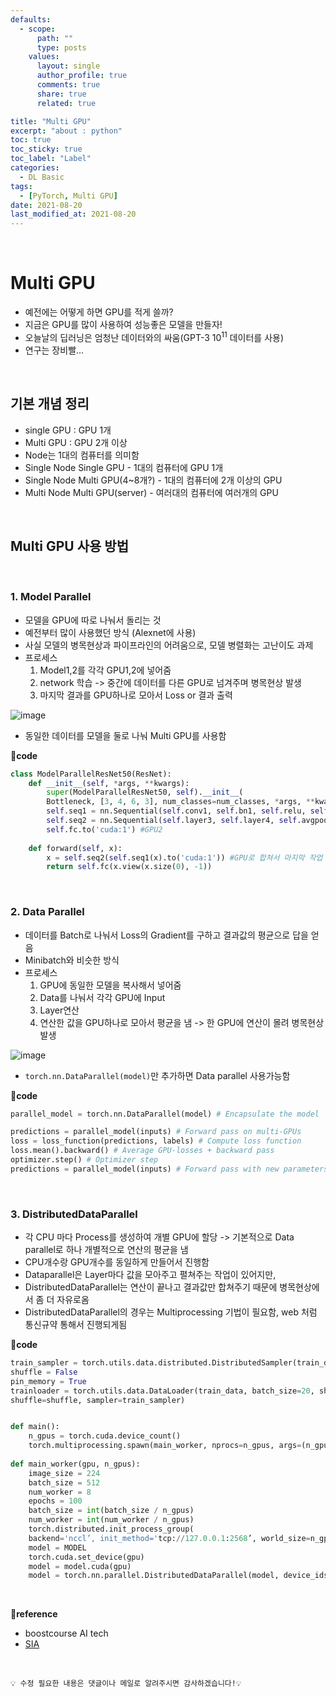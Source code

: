 ```yaml
---
defaults:
  - scope:
      path: ""
      type: posts
    values:
      layout: single
      author_profile: true
      comments: true
      share: true
      related: true

title: "Multi GPU"
excerpt: "about : python"
toc: true
toc_sticky: true
toc_label: "Label"
categories:
  - DL Basic
tags:
  - [PyTorch, Multi GPU]
date: 2021-08-20
last_modified_at: 2021-08-20
---
```


<br>  

# Multi GPU

- 예전에는 어떻게 하면 GPU를 적게 쓸까?
- 지금은 GPU를 많이 사용하여 성능좋은 모델을 만들자!
- 오늘날의 딥러닝은 엄청난 데이터와의 싸움(GPT-3 $10^11$ 데이터를 사용)
- 연구는 장비빨...

<br>

## 기본 개념 정리 

- single GPU : GPU 1개
- Multi GPU : GPU 2개 이상
- Node는 1대의 컴퓨터를 의미함
- Single Node Single GPU - 1대의 컴퓨터에 GPU 1개
- Single Node Multi GPU(4~8개?) - 1대의 컴퓨터에 2개 이상의 GPU
- Multi Node Multi GPU(server) - 여러대의 컴퓨터에 여러개의 GPU

<br>

## Multi GPU 사용 방법

<br>

### 1. Model Parallel

- 모델을 GPU에 따로 나눠서 돌리는 것
- 예전부터 많이 사용했던 방식 (Alexnet에 사용)
- 사실 모델의 병목현상과 파이프라인의 어려움으로, 모델 병렬화는 고난이도 과제
- 프로세스
    1. Model1,2를 각각 GPU1,2에 넣어줌
    2. network 학습 -> 중간에 데이터를 다른 GPU로 넘겨주며 병목현상 발생
    3. 마지막 결과를 GPU하나로 모아서 Loss or 결과 출력

![image](https://user-images.githubusercontent.com/77658029/130342072-623f3f65-e429-4b22-80fb-4ca2adfc03ad.png)

- 동일한 데이터를 모델을 둘로 나눠 Multi GPU를 사용함

**📰code**
```python
class ModelParallelResNet50(ResNet):
    def __init__(self, *args, **kwargs):
        super(ModelParallelResNet50, self).__init__(
        Bottleneck, [3, 4, 6, 3], num_classes=num_classes, *args, **kwargs)
        self.seq1 = nn.Sequential(self.conv1, self.bn1, self.relu, self.maxpool, self.layer1, self.layer2).to('cuda:0')# GPU1
        self.seq2 = nn.Sequential(self.layer3, self.layer4, self.avgpool).to('cuda:1') #GPU2
        self.fc.to('cuda:1') #GPU2
        
    def forward(self, x):
        x = self.seq2(self.seq1(x).to('cuda:1')) #GPU로 합쳐서 마지막 작업 진행
        return self.fc(x.view(x.size(0), -1))
```

<br>

### 2. Data Parallel

- 데이터를 Batch로 나눠서 Loss의 Gradient를 구하고 결과값의 평균으로 답을 얻음
- Minibatch와 비슷한 방식
- 프로세스
    1. GPU에 동일한 모델을 복사해서 넣어줌
    2. Data를 나눠서 각각 GPU에 Input
    3. Layer연산
    4. 연산한 값을 GPU하나로 모아서 평균을 냄 -> 한 GPU에 연산이 몰려 병목현상 발생

![image](https://user-images.githubusercontent.com/77658029/130342446-bcf2c123-44c3-445d-9c9f-4ccdc94f9962.png)

- `torch.nn.DataParallel(model)`만 추가하면 Data parallel 사용가능함

**📰code**
```python
parallel_model = torch.nn.DataParallel(model) # Encapsulate the model 

predictions = parallel_model(inputs) # Forward pass on multi-GPUs
loss = loss_function(predictions, labels) # Compute loss function
loss.mean().backward() # Average GPU-losses + backward pass
optimizer.step() # Optimizer step
predictions = parallel_model(inputs) # Forward pass with new parameters
```

<br>

### 3. DistributedDataParallel

- 각 CPU 마다 Process를 생성하여 개별 GPU에 할당 -> 기본적으로 Data parallel로 하나 개별적으로 연산의 평균을 냄
- CPU개수랑 GPU개수를 동일하게 만들어서 진행함
- Dataparallel은 Layer마다 값을 모아주고 펼쳐주는 작업이 있어지만,
- DistributedDataParallel는 연산이 끝나고 결과값만 합쳐주기 때문에 병목현상에서 좀 더 자유로옴
- DistributedDataParallel의 경우는 Multiprocessing 기법이 필요함, web 처럼 통신규약 통해서 진행되게됨

**📰code**
```python
train_sampler = torch.utils.data.distributed.DistributedSampler(train_data)
shuffle = False
pin_memory = True
trainloader = torch.utils.data.DataLoader(train_data, batch_size=20, shuffle=shuffle, pin_memory=pin_memory, num_workers=3,
shuffle=shuffle, sampler=train_sampler)


def main():
    n_gpus = torch.cuda.device_count()
    torch.multiprocessing.spawn(main_worker, nprocs=n_gpus, args=(n_gpus, ))
    
def main_worker(gpu, n_gpus):
    image_size = 224
    batch_size = 512
    num_worker = 8
    epochs = 100
    batch_size = int(batch_size / n_gpus)
    num_worker = int(num_worker / n_gpus)
    torch.distributed.init_process_group(
    backend='nccl’, init_method='tcp://127.0.0.1:2568’, world_size=n_gpus, rank=gpu) #Multiprocessing 통신 규약
    model = MODEL
    torch.cuda.set_device(gpu)
    model = model.cuda(gpu)
    model = torch.nn.parallel.DistributedDataParallel(model, device_ids=[gpu]) # DistributedDataParallel 정의
```

<br>

**📌reference**
- boostcourse AI tech
- [SIA](https://blog.si-analytics.ai/12)

<br>

```
💡 수정 필요한 내용은 댓글이나 메일로 알려주시면 감사하겠습니다!💡 
```
